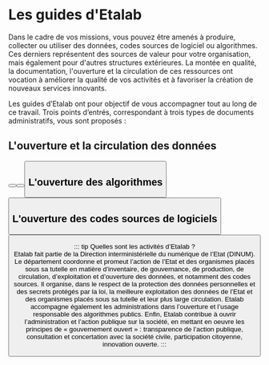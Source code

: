 # Les guides d'Etalab 

Dans le cadre de vos missions, vous pouvez être amenés à produire, collecter ou utiliser des données, codes sources de logiciel ou algorithmes. Ces derniers représentent des sources de valeur pour votre organisation, mais également pour d'autres structures extérieures. La montée en qualité, la documentation, l'ouverture et la circulation de ces ressources ont vocation à améliorer la qualité de vos activités et à favoriser la création de nouveaux services innovants. 

Les guides d’Etalab ont pour objectif de vous accompagner tout au long de ce travail. Trois points d’entrés, correspondant à trois types de documents administratifs, vous sont proposés : 

## L'ouverture et la circulation des données

<Button link="/qualite/" text="Comment préparer des données à l'ouverture / la circulation ?" />

<Button link="/juridique/" text="Quels jeux de données doivent être publiés en open data ? " />

<Button link="/data.gouv.fr/" text="Comment publier des jeux de données sur data.gouv.fr ?" />

## L'ouverture des algorithmes

<Button link="/algorithmes/" text="Les algorithmes publics : pourquoi et comment les expliquer ?" />

## L'ouverture des codes sources de logiciels

<Button link="/logiciels/" text="Codes sources du secteur public : lesquels ouvrir, pourquoi et comment ?" />




::: tip Quelles sont les activités d’Etalab ?  
Etalab fait partie de la Direction interministérielle du numérique de l’Etat (DINUM). Le département coordonne et promeut l’action de l’Etat et des organismes placés sous sa tutelle en matière d’inventaire, de gouvernance, de production, de circulation, d’exploitation et d’ouverture des données, et notamment des codes sources. Il organise, dans le respect de la protection des données personnelles et des secrets protégés par la loi, la meilleure exploitation des données de l’Etat et des organismes placés sous sa tutelle et leur plus large circulation. Etalab accompagne également les administrations dans l’ouverture et l’usage responsable des algorithmes publics.  Enfin, Etalab contribue à ouvrir l’administration et l’action publique sur la société, en mettant en oeuvre les principes de « gouvernement ouvert » : transparence de l’action publique, consultation et concertation avec la société civile, participation citoyenne, innovation ouverte.
:::

